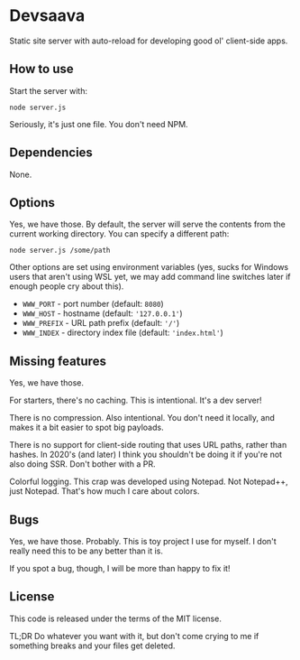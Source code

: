 # Devsaava

Static site server with auto-reload for developing good ol' client-side apps.

## How to use

Start the server with:

`node server.js`

Seriously, it's just one file. You don't need NPM.

## Dependencies

None.

## Options

Yes, we have those. By default, the server will serve the contents from the
current working directory. You can specify a different path:

```shell
node server.js /some/path
```

Other options are set using environment variables (yes, sucks for Windows 
users that aren't using WSL yet, we may add command line switches later if 
enough people cry about this).

- `WWW_PORT` - port number (default: `8080`)
- `WWW_HOST` - hostname (default: `'127.0.0.1'`)
- `WWW_PREFIX` - URL path prefix (default: `'/'`)
- `WWW_INDEX` - directory index file (default: `'index.html'`)

## Missing features

Yes, we have those.

For starters, there's no caching. This is intentional. It's a dev server!

There is no compression. Also intentional. You don't need it locally, and
makes it a bit easier to spot big payloads.

There is no support for client-side routing that uses URL paths, rather than
hashes. In 2020's (and later) I think you shouldn't be doing it if you're not
also doing SSR. Don't bother with a PR.

Colorful logging. This crap was developed using Notepad. Not Notepad++, just
Notepad. That's how much I care about colors.

## Bugs

Yes, we have those. Probably. This is toy project I use for myself. I don't 
really need this to be any better than it is.

If you spot a bug, though, I will be more than happy to fix it!

## License

This code is released under the terms of the MIT license.

TL;DR Do whatever you want with it, but don't come crying to me if something
breaks and your files get deleted.


